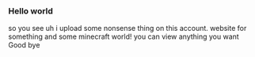 ### Hello world

so you see uh
i upload some nonsense thing on this account.
website for something and some minecraft world!
you can view anything you want
Good bye
